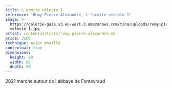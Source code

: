 ```yaml
---
title: L'ermite céleste 1
reference: 'Rémy Pierre-Alexandre, L''ermite céleste 1'
image: >-
  https://galerie-gaia.s3.eu-west-3.amazonaws.com/tina/uploads/remy-pierre-alexandre/galerie-gaia-remy-pierre-alexandre-ermite
  celeste 1.jpg
artist: content/artists/remy-pierre-alexandre.md
price: 3500
technique: Acier émaillé
contextual: true
dimensions:
  height: 60
  width: 80
  depth: 60
---
```


2021  marche autour de l'abbaye de Fontevraud
